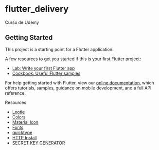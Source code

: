 # flutter_delivery

Curso de Udemy

## Getting Started

This project is a starting point for a Flutter application.

A few resources to get you started if this is your first Flutter project:

- [Lab: Write your first Flutter app](https://flutter.dev/docs/get-started/codelab)
- [Cookbook: Useful Flutter samples](https://flutter.dev/docs/cookbook)

For help getting started with Flutter, view our
[online documentation](https://flutter.dev/docs), which offers tutorials,
samples, guidance on mobile development, and a full API reference.

Resources

- [Lootie](https://lottiefiles.com/35528-delivery)
- [Colors](https://v4.mui.com/es/customization/color/)
- [Material Icon](https://mui.com/components/material-icons/?query=email)
- [Fonts](https://www.1001fonts.com/)
- [quicktype](https://app.quicktype.io/)
- [HTTP Install](https://pub.dev/packages/http/install)
- [SECRET KEY GENERATOR](https://randomkeygen.com/)



